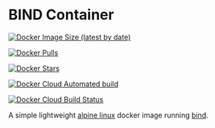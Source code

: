 # BIND Container

[![Docker Image Size (latest by date)](https://img.shields.io/docker/image-size/djroy/bind-alpine?style=for-the-badge)](https://hub.docker.com/r/djroy/bind-alpine/)

[![Docker Pulls](https://img.shields.io/docker/pulls/djroy/bind-alpine?style=for-the-badge)](https://hub.docker.com/r/djroy/bind-alpine/)

[![Docker Stars](https://img.shields.io/docker/stars/djroy/bind-alpine?style=for-the-badge)](https://hub.docker.com/r/djroy/bind-alpine/)

[![Docker Cloud Automated build](https://img.shields.io/docker/cloud/automated/djroy/bind-alpine?style=for-the-badge)](https://hub.docker.com/r/djroy/bind-alpine/)

[![Docker Cloud Build Status](https://img.shields.io/docker/cloud/build/djroy/bind-alpine?style=for-the-badge)](https://hub.docker.com/r/djroy/bind-alpine/)

A simple lightweight [alpine linux](https://alpinelinux.org/) docker image running [bind](https://www.isc.org/bind/).
